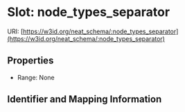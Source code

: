 # Slot: node_types_separator

URI: [https://w3id.org/neat_schema/:node_types_separator](https://w3id.org/neat_schema/:node_types_separator)



<!-- no inheritance hierarchy -->


## Properties

 * Range: None



## Identifier and Mapping Information





